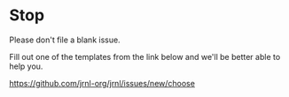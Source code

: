 # Stop

Please don't file a blank issue.

Fill out one of the templates from the link below and we'll be better able to
help you.

https://github.com/jrnl-org/jrnl/issues/new/choose
